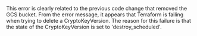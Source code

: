 This error is clearly related to the previous code change that removed the GCS bucket. From the error message, it appears that Terraform is failing when trying to delete a CryptoKeyVersion. The reason for this failure is that the state of the CryptoKeyVersion is set to 'destroy_scheduled'.
